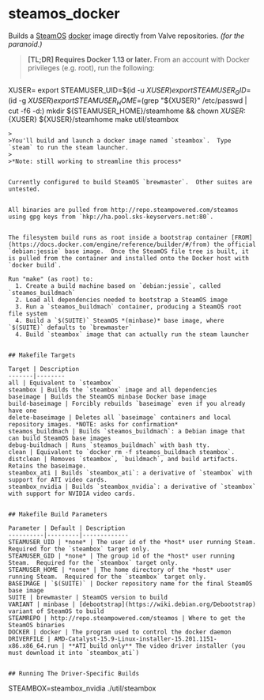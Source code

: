 # steamos_docker
Builds a [SteamOS](http://store.steampowered.com/steamos/) [docker](https://www.docker.com/) image directly from Valve repositories. *(for the paranoid.)*

> **[TL;DR]  Requires Docker 1.13 or later.**  From an account with Docker privileges (e.g. root), run the following:
> ```
XUSER=<the user account you log into X with>
export STEAMUSER_UID=$(id -u ${XUSER})
export STEAMUSER_GID=$(id -g ${XUSER})
export STEAMUSER_HOME=$(grep "${XUSER}" /etc/passwd | cut -f6 -d:)
mkdir ${STEAMUSER_HOME}/steamhome && chown ${XUSER}:${XUSER} ${XUSER}/steamhome
make
util/steambox
```
>
>You'll build and launch a docker image named `steambox`.  Type `steam` to run the steam launcher.
>
>*Note: still working to streamline this process*


Currently configured to build SteamOS `brewmaster`.  Other suites are untested.


All binaries are pulled from http://repo.steampowered.com/steamos using gpg keys from `hkp://ha.pool.sks-keyservers.net:80`.


The filesystem build runs as root inside a bootstrap container [FROM](https://docs.docker.com/engine/reference/builder/#/from) the official `debian:jessie` base image.  Once the SteamOS file tree is built, it is pulled from the container and installed onto the Docker host with `docker build`.

Run "make" (as root) to:
  1. Create a build machine based on `debian:jessie`, called `steamos_buildmach`
  2. Load all dependencies needed to bootstrap a SteamOS image
  3. Run a `steamos_buildmach` container, producing a SteamOS root file system
  4. Build a `$(SUITE)` SteamOS *(minbase)* base image, where `$(SUITE)` defaults to `brewmaster`
  4. Build `steambox` image that can actually run the steam launcher


## Makefile Targets

Target | Description
-------|--------
all | Equivalent to `steambox`
steambox | Builds the `steambox` image and all dependencies
baseimage | Builds the SteamOS minbase Docker base image
build-baseimage | Forcibly rebuilds `baseimage` even if you already have one
delete-baseimage | Deletes all `baseimage` containers and local repository images. *NOTE: asks for confirmation*
steamos_buildmach | Builds `steamos_buildmach`: a Debian image that can build SteamOS base images
debug-buildmach | Runs `steamos_buildmach` with bash tty.
clean | Equivalent to `docker rm -f steamos_buildmach steambox`.
distclean | Removes `steambox`, `buildmach`, and build artifacts.  Retains the baseimage.
steambox_ati | Builds `steambox_ati`: a derivative of `steambox` with support for ATI video cards.
steambox_nvidia | Builds `steambox_nvidia`: a derivative of `steambox` with support for NVIDIA video cards.


## Makefile Build Parameters

Parameter | Default | Description
----------|---------|-------------
STEAMUSER_UID | *none* | The user id of the *host* user running Steam.  Required for the `steambox` target only.
STEAMUSER_GID | *none* | The group id of the *host* user running Steam.  Required for the `steambox` target only.
STEAMUSER_HOME | *none* | The home directory of the *host* user running Steam.  Required for the `steambox` target only.
BASEIMAGE | `$(SUITE)` | Docker repository name for the final SteamOS base image
SUITE | brewmaster | SteamOS version to build
VARIANT | minbase | [debootstrap](https://wiki.debian.org/Debootstrap) variant of SteamOS to build
STEAMREPO | http://repo.steampowered.com/steamos | Where to get the SteamOS binaries
DOCKER | docker | The program used to control the docker daemon
DRIVERFILE | AMD-Catalyst-15.9-Linux-installer-15.201.1151-x86.x86_64.run | **ATI build only** The video driver installer (you must download it into `steambox_ati`)


## Running The Driver-Specific Builds
```
STEAMBOX=steambox_nvidia ./util/steambox
```

